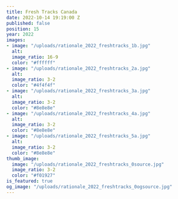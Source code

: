 ```yaml
---
title: Fresh Tracks Canada
date: 2022-10-14 19:19:00 Z
published: false
position: 15
year: 2022
images:
- image: "/uploads/rationale_2022_freshtracks_1b.jpg"
  alt: 
  image_ratio: 16-9
  color: "#ffffff"
- image: "/uploads/rationale_2022_freshtracks_2a.jpg"
  alt: 
  image_ratio: 3-2
  color: "#4f4f4f"
- image: "/uploads/rationale_2022_freshtracks_3a.jpg"
  alt: 
  image_ratio: 3-2
  color: "#8e8e8e"
- image: "/uploads/rationale_2022_freshtracks_4a.jpg"
  alt: 
  image_ratio: 3-2
  color: "#8e8e8e"
- image: "/uploads/rationale_2022_freshtracks_5a.jpg"
  alt: 
  image_ratio: 3-2
  color: "#8e8e8e"
thumb_image:
  image: "/uploads/rationale_2022_freshtracks_0source.jpg"
  image_ratio: 3-2
  color: "#f01927"
is_featured: true
og_image: "/uploads/rationale_2022_freshtracks_0ogsource.jpg"
---
```


